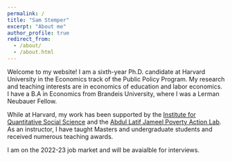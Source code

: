 ```yaml
---
permalink: /
title: "Sam Stemper"
excerpt: "About me"
author_profile: true
redirect_from: 
  - /about/
  - /about.html
---
```


Welcome to my website! I am a sixth-year Ph.D. candidate at Harvard University in the Economics track of the Public Policy Program. My research and teaching interests are in economics of education and labor economics. I have a B.A in Economics from Brandeis University, where I was a Lerman Neubauer Fellow.

While at Harvard, my work has been supported by the [Institute for Quantitative Social Science](https://www.iq.harvard.edu/) and the [Abdul Latif Jameel Poverty Action Lab](https://www.povertyactionlab.org/). As an instructor, I have taught Masters and undergraduate students and received numerous teaching awards.

I am on the 2022-23 job market and will be avaialble for interviews.
